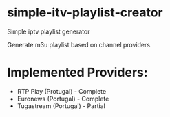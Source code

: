 simple-itv-playlist-creator
===========================

Simple iptv playlist generator

Generate m3u playlist based on channel providers. 

Implemented Providers:
======================
  - RTP Play (Protugal) - Complete
  - Euronews (Portugal) - Complete
  - Tugastream (Portugal) - Partial
  
